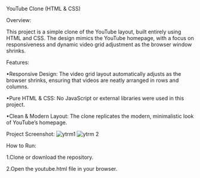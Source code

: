 YouTube Clone (HTML & CSS)

Overview:

This project is a simple clone of the YouTube layout, built entirely using HTML and CSS. The design mimics the YouTube homepage, with a focus on responsiveness and dynamic video grid adjustment as the browser window shrinks.

Features:

  •Responsive Design: The video grid layout automatically adjusts as the browser shrinks, ensuring that videos are neatly arranged in rows and       columns.
  
  •Pure HTML & CSS: No JavaScript or external libraries were used in this project.
  
  •Clean & Modern Layout: The clone replicates the modern, minimalistic look of YouTube’s homepage.
  
  
Project Screenshot:
![ytrm1](https://github.com/user-attachments/assets/4bb557fd-9b04-42bb-b30b-88ccfeffe927)
![ytrm 2](https://github.com/user-attachments/assets/fd96369b-cec7-4a20-b22a-c63fb4aaaa92)

How to Run:

  1.Clone or download the repository.
  
  2.Open the youtube.html file in your browser.
